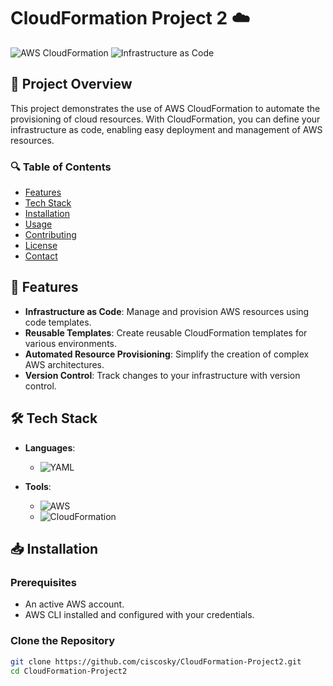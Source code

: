 # CloudFormation Project 2 ☁️

![AWS CloudFormation](https://img.shields.io/badge/AWS_CloudFormation-%E2%9C%94-blue.svg) ![Infrastructure as Code](https://img.shields.io/badge/Infrastructure_as_Code-%E2%9C%94-orange.svg)

## 🚀 Project Overview

This project demonstrates the use of AWS CloudFormation to automate the provisioning of cloud resources. With CloudFormation, you can define your infrastructure as code, enabling easy deployment and management of AWS resources.

### 🔍 Table of Contents
- [Features](#features)
- [Tech Stack](#tech-stack)
- [Installation](#installation)
- [Usage](#usage)
- [Contributing](#contributing)
- [License](#license)
- [Contact](#contact)

## 🌟 Features

- **Infrastructure as Code**: Manage and provision AWS resources using code templates.
- **Reusable Templates**: Create reusable CloudFormation templates for various environments.
- **Automated Resource Provisioning**: Simplify the creation of complex AWS architectures.
- **Version Control**: Track changes to your infrastructure with version control.

## 🛠️ Tech Stack

- **Languages**: 
  - ![YAML](https://img.shields.io/badge/YAML-%E2%9C%94-orange.svg) 

- **Tools**: 
  - ![AWS](https://img.shields.io/badge/AWS-%E2%9C%94-yellow.svg) 
  - ![CloudFormation](https://img.shields.io/badge/CloudFormation-%E2%9C%94-blue.svg) 

## 📥 Installation

### Prerequisites

- An active AWS account.
- AWS CLI installed and configured with your credentials.

### Clone the Repository

```bash
git clone https://github.com/ciscosky/CloudFormation-Project2.git
cd CloudFormation-Project2
